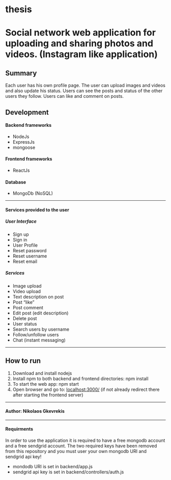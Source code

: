 # thesis

# Social network web application for uploading and sharing photos and videos. (Instagram like application)

## Summary
Each user has his own profile page. The user can upload images and videos and also update his status. Users can see the posts and status of the other users they follow. Users can like and comment on posts.

## Development
#### Backend frameworks
* NodeJs 
* ExpressJs 
* mongoose
#### Frontend frameworks
* ReactJs 
#### Database
* MongoDb (NoSQL)


***

#### Services provided to the user
##### User Interface
* Sign up
* Sign in
* User Profile
* Reset password
* Reset username
* Reset email

##### Services
* Image upload
* Video upload
* Text description on post
* Post “like”
* Post comment
* Edit post (edit description)
* Delete post
* User status
* Search users by username
* Follow/unfollow users
* Chat (instant messaging)

***

## How to run
1. Download and install nodejs
2. Install npm to both backend and frontend directories: npm install
5. To start the web app: npm start
6. Open browser and go to: [localhost:3000/](127.0.0.1:3000/) (if not already redirect there after starting the frontend server)

***

#### Author: Nikolaos Gkevrekis

***
#### Requirments
In order to use the application it is required to have a free mongodb account and a free sendgrid account. The two required keys have been removed from this repository and you must user your own mongodb URI and sendgrid api key!
* mondodb URI is set in backend/app.js 
* sendgrid api key is set in backend/controllers/auth.js
